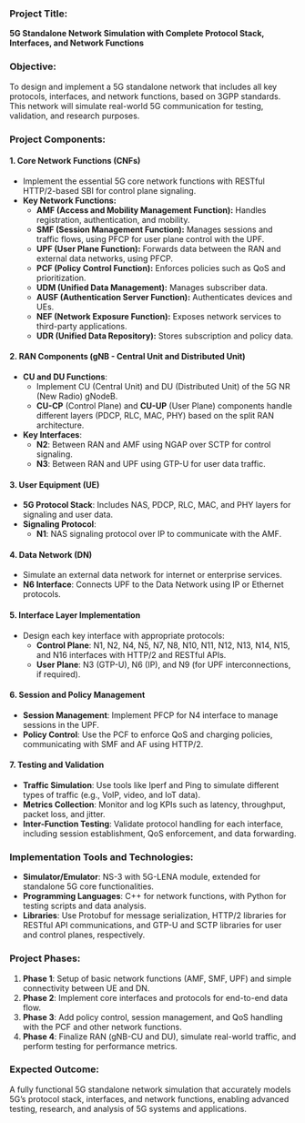 ### **Project Title:**  
**5G Standalone Network Simulation with Complete Protocol Stack, Interfaces, and Network Functions**

### **Objective:**
To design and implement a 5G standalone network that includes all key protocols, interfaces, and network functions, based on 3GPP standards. This network will simulate real-world 5G communication for testing, validation, and research purposes.

### **Project Components:**

#### 1. **Core Network Functions (CNFs)**
   - Implement the essential 5G core network functions with RESTful HTTP/2-based SBI for control plane signaling.
   - **Key Network Functions:**
     - **AMF (Access and Mobility Management Function):** Handles registration, authentication, and mobility.
     - **SMF (Session Management Function):** Manages sessions and traffic flows, using PFCP for user plane control with the UPF.
     - **UPF (User Plane Function):** Forwards data between the RAN and external data networks, using PFCP.
     - **PCF (Policy Control Function):** Enforces policies such as QoS and prioritization.
     - **UDM (Unified Data Management):** Manages subscriber data.
     - **AUSF (Authentication Server Function):** Authenticates devices and UEs.
     - **NEF (Network Exposure Function):** Exposes network services to third-party applications.
     - **UDR (Unified Data Repository):** Stores subscription and policy data.

#### 2. **RAN Components (gNB - Central Unit and Distributed Unit)**
   - **CU and DU Functions**:
     - Implement CU (Central Unit) and DU (Distributed Unit) of the 5G NR (New Radio) gNodeB.
     - **CU-CP** (Control Plane) and **CU-UP** (User Plane) components handle different layers (PDCP, RLC, MAC, PHY) based on the split RAN architecture.
   - **Key Interfaces**:
     - **N2**: Between RAN and AMF using NGAP over SCTP for control signaling.
     - **N3**: Between RAN and UPF using GTP-U for user data traffic.

#### 3. **User Equipment (UE)**
   - **5G Protocol Stack**: Includes NAS, PDCP, RLC, MAC, and PHY layers for signaling and user data.
   - **Signaling Protocol**:
     - **N1**: NAS signaling protocol over IP to communicate with the AMF.

#### 4. **Data Network (DN)**
   - Simulate an external data network for internet or enterprise services.
   - **N6 Interface**: Connects UPF to the Data Network using IP or Ethernet protocols.

#### 5. **Interface Layer Implementation**
   - Design each key interface with appropriate protocols:
     - **Control Plane**: N1, N2, N4, N5, N7, N8, N10, N11, N12, N13, N14, N15, and N16 interfaces with HTTP/2 and RESTful APIs.
     - **User Plane**: N3 (GTP-U), N6 (IP), and N9 (for UPF interconnections, if required).

#### 6. **Session and Policy Management**
   - **Session Management**: Implement PFCP for N4 interface to manage sessions in the UPF.
   - **Policy Control**: Use the PCF to enforce QoS and charging policies, communicating with SMF and AF using HTTP/2.

#### 7. **Testing and Validation**
   - **Traffic Simulation**: Use tools like Iperf and Ping to simulate different types of traffic (e.g., VoIP, video, and IoT data).
   - **Metrics Collection**: Monitor and log KPIs such as latency, throughput, packet loss, and jitter.
   - **Inter-Function Testing**: Validate protocol handling for each interface, including session establishment, QoS enforcement, and data forwarding.

### **Implementation Tools and Technologies:**
   - **Simulator/Emulator**: NS-3 with 5G-LENA module, extended for standalone 5G core functionalities.
   - **Programming Languages**: C++ for network functions, with Python for testing scripts and data analysis.
   - **Libraries**: Use Protobuf for message serialization, HTTP/2 libraries for RESTful API communications, and GTP-U and SCTP libraries for user and control planes, respectively.

### **Project Phases:**
   1. **Phase 1**: Setup of basic network functions (AMF, SMF, UPF) and simple connectivity between UE and DN.
   2. **Phase 2**: Implement core interfaces and protocols for end-to-end data flow.
   3. **Phase 3**: Add policy control, session management, and QoS handling with the PCF and other network functions.
   4. **Phase 4**: Finalize RAN (gNB-CU and DU), simulate real-world traffic, and perform testing for performance metrics.

### **Expected Outcome:**
A fully functional 5G standalone network simulation that accurately models 5G’s protocol stack, interfaces, and network functions, enabling advanced testing, research, and analysis of 5G systems and applications.

